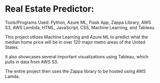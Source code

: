 # Real Estate Predictor:

Tools/Programs Used:  Python, Azure ML, Flask App, Zappa Library, AWS S3, AWS Lambda, HTML, JavaScript, CSS, Machine Learning, and Tableau. 

This project utlizes Machine Learning and Azure ML to predict what the median home price will be in over 120 major metro areas of the United States.

It also showcases several important visualizations using Tableau, which pulls in data from AWS S3.

The entire project then uses the Zappa library to be hosted using AWS Lamda.